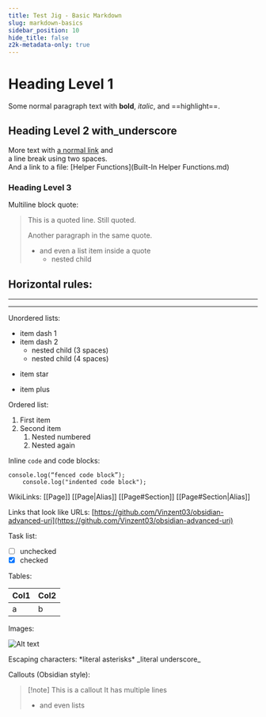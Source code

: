 ```yaml
---
title: Test Jig - Basic Markdown
slug: markdown-basics
sidebar_position: 10
hide_title: false
z2k-metadata-only: true
---
```

# Heading Level 1
Some normal paragraph text with **bold**, *italic*, and ==highlight==.

## Heading Level 2 with_underscore
More text with [a normal link](https://example.com) and  
a line break using two spaces.  
And a link to a file: [Helper Functions](Built-In Helper Functions.md)

### Heading Level 3
Multiline block quote:

> This is a quoted line.
> Still quoted.
>
> Another paragraph in the same quote.
> - and even a list item inside a quote
>   - nested child

Horizontal rules:
---
***
___

Unordered lists:
- item dash 1
- item dash 2
   - nested child (3 spaces)
    - nested child (4 spaces)
* item star
+ item plus

Ordered list:
1. First item
2. Second item
   1. Nested numbered
   2. Nested again

Inline `code` and code blocks:

```code
console.log(“fenced code block”);
    console.log("indented code block");
```


WikiLinks:
[[Page]]
[[Page|Alias]]
[[Page#Section]]
[[Page#Section|Alias]]

Links that look like URLs:
[https://github.com/Vinzent03/obsidian-advanced-uri](https://github.com/Vinzent03/obsidian-advanced-uri)

Task list:
- [ ] unchecked
- [x] checked

Tables:

| Col1 | Col2 |
|------|------|
| a    | b    |

Images:

![Alt text](image.png)

Escaping characters:
\*literal asterisks\*
\_literal underscore\_

Callouts (Obsidian style):
> [!note] This is a callout
> It has multiple lines
>
> - and even lists


